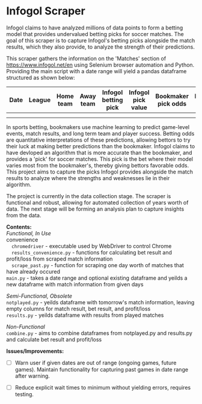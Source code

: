 # Infogol Scraper

Infogol claims to have analyzed millions of data points to form a betting model that provides undervalued betting picks for soccer matches. The goal of this scraper is to capture Infogol's betting picks alongside the match results, which they also provide, to analyze the strength of their predictions.

This scraper gathers the information on the 'Matches' section of https://www.infogol.net/en using Selenium browser automation and Python. Providing the main script with a date range will yield a pandas dataframe structured as shown below:

|Date|League|Home team|Away team|Infogol betting pick|Infogol pick value|Bookmaker pick odds|Match result|Bet result|Profit/Loss|
|----|------|---------|---------|--------------------|------------------|-------------------|------------|----------|-----------|
|    |      |         |         |                    |                  |                   |            |          |           |
|    |      |         |         |                    |                  |                   |            |          |           |

In sports betting, bookmakers use machine learning to predict game-level events, match results, and long term team and player success. Betting odds are quantitative interpretations of these predictions, allowing bettors to try their luck at making better predictions than the bookmaker. Infogol claims to have devloped an algorithm that is more accurate than the bookmaker, and provides a 'pick' for soccer matches. This pick is the bet where their model varies most from the bookmaker's, thereby giving bettors favorable odds. This project aims to capture the picks Infogol provides alongside the match results to analyze where the strengths and weaknesses lie in their algorithm.

The project is currently in the data collection stage. The scraper is functional and robust, allowing for automated collection of years worth of data. The next stage will be forming an analysis plan to capture insights from the data.

**Contents:**  
*Functional, In Use*  
convenience  
&ensp;&ensp;`chromedriver` - executable used by WebDriver to control Chrome  
&ensp;&ensp;`results_convenience.py` - functions for calculating bet result and profit/loss from scraped match information  
&ensp;&ensp;`scrape_past.py` - function for scraping one day worth of matches that have already occured  
`main.py` - takes a date range and optional existing dataframe and yeilds a new dataframe with match information from given days  

*Semi-Functional, Obsolete*   
`notplayed.py` - yeilds dataframe with tomorrow's match information, leaving empty columns for match result, bet result, and profit/loss  
`results.py` - yeilds dataframe with results from played matches  

*Non-Functional*  
`combine.py` - aims to combine dataframes from notplayed.py and results.py and calculate bet result and profit/loss    

**Issues/Improvements:**  
- [ ] Warn user if given dates are out of range (ongoing games, future games). Maintain functionality for capturing past games in date range after warning.
- [ ] Reduce explicit wait times to minimum without yielding errors, requires testing.

  
